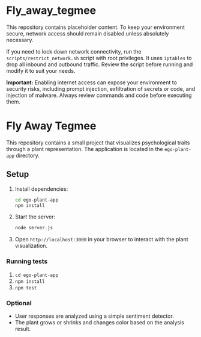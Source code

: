 
# Fly_away_tegmee

This repository contains placeholder content. To keep your environment secure, network access should remain disabled unless absolutely necessary.

If you need to lock down network connectivity, run the `scripts/restrict_network.sh` script with root privileges. It uses `iptables` to drop all inbound and outbound traffic. Review the script before running and modify it to suit your needs.

**Important:** Enabling internet access can expose your environment to security risks, including prompt injection, exfiltration of secrets or code, and injection of malware. Always review commands and code before executing them.

# Fly Away Tegmee

This repository contains a small project that visualizes psychological traits through a plant representation. The application is located in the `ego-plant-app` directory.

## Setup

1. Install dependencies:
   ```bash
   cd ego-plant-app
   npm install
   ```

2. Start the server:
   ```bash
   node server.js
   ```

3. Open `http://localhost:3000` in your browser to interact with the plant visualization.

### Running tests

1. `cd ego-plant-app`
2. `npm install`
3. `npm test`

### Optional
- User responses are analyzed using a simple sentiment detector.
- The plant grows or shrinks and changes color based on the analysis result.


